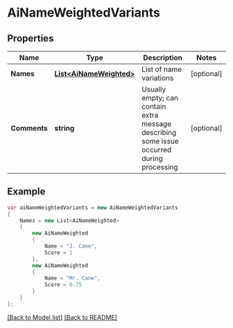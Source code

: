 # AiNameWeightedVariants
## Properties
Name | Type | Description | Notes
------------ | ------------- | ------------- | -------------
**Names** | [**List&lt;AiNameWeighted&gt;**](AiNameWeighted.md) | List of name variations              | [optional] 
**Comments** | **string** | Usually empty; can contain extra message describing some issue occurred during processing              | [optional] 


## Example
```csharp
var aiNameWeightedVariants = new AiNameWeightedVariants
{
    Names = new List<AiNameWeighted>
    {
        new AiNameWeighted
        {
            Name = "J. Cane",
            Score = 1
        },
        new AiNameWeighted
        {
            Name = "Mr. Cane",
            Score = 0.75
        }
    }
};
```

[[Back to Model list]](Models.md) [[Back to README]](README.md)

